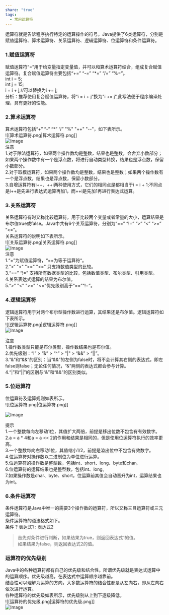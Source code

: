 ```yaml
---
share: "true"
tags:
  - 常用运算符
---
```

运算符就是告诉程序执行特定的运算操作的符号。Java提供了6类运算符，分别是赋值运算符、算术运算符、关系运算符、逻辑运算符、位运算符和条件运算符。  
### 1.赋值运算符  
赋值运算符“=”用于给变量指定变量值，并可以和算术运算符结合，组成复合赋值运算符。复合赋值运算符主要包括“+=” “-=” “*=” “/=” “%=”。  
int i = 5;  
int j = 15;  
i = i + j;//可以替换为i += j;  
分析：推荐使用复合赋值运算符，将“i = i + j”换为"i += j",此写法便于程序编译处理，具有更好的性能。  
### 2.算术运算符  
算术运算符包括“+” “-” “*” “/” "%" "++" "--"，如下表所示。  
![[算术运算符.png|算术运算符.png]]  
![Image](https://github.com/user-attachments/assets/d1cf0be7-bbb7-475b-9c74-6831daeda12f)  
注意  
1.对于除法运算符，如果两个操作数均是整数，结果也是整数，会舍弃小数部分；如果两个操作数中有一个是浮点数，将进行自动类型转换，结果也是浮点数，保留小数部分。  
2.对于取模运算符，如果两个操作数均是整数，结果也是整数；如果两个操作数有一个是浮点数，结果也是浮点数，保留小数部分。  
3.自增运算符有i++、++i两种使用方式，它们的相同点是都相当于i = i + 1;不同点是i++是先进行表达式运算再加1，而++i是先加1再进行表达式运算。  
### 3.关系运算符  
关系运算符有时又称比较运算符，用于比较两个变量或者常量的大小，运算结果是布尔值true或false。Java中共有6个关系运算符，分别为“==” “!=” “>” “<” “>=” “<=”。  
关系运算符的说明如下表所示。  
![[关系运算符.png|关系运算符.png]]  
![Image](https://github.com/user-attachments/assets/0a00dadb-d101-43cb-890b-1dfa1d4b2fb9)  
注意  
1.“=”为赋值运算符，“==为等于运算符“。  
2.”>“ "<" ">=" "<=" 只支持数值类型的比较。  
3.“==” “!=” 支持所有数据类型的比较，包括数值类型、布尔类型、引用类型。  
4.关系表达式运算的结果为布尔值。  
5.“>” "<" ">=" "<="优先级别高于“==”“!=”。  
### 4.逻辑运算符  
逻辑运算符用于对两个布尔型操作数进行运算，其结果还是布尔值。逻辑运算符如下表所示。  
![[逻辑运算符.png|逻辑运算符.png]]  
![Image](https://github.com/user-attachments/assets/f6c096f4-f1cb-49df-a998-ecf5ad9247fb)  
  
注意  
1.操作数类型只能是布尔类型，操作数结果也是布尔值。  
2.优先级别：“!” > “&” > “^” > "|" > “&&” > “||”。  
3.“&”和“&&”的区别：当“&&”的左侧为false时，将不会计算其右侧的表达式，即左false则false；无论任何情况，“&”两侧的表达式都会参与计算。  
4.“|”和“||”的区别与“&”和“&&”的区别类似。  
### 5.位运算符  
位运算符及运算规则如表所示。  
![[位运算符.png|位运算符.png]]  
  
![Image](https://github.com/user-attachments/assets/dd57bad1-cbb6-4f1d-9078-639ffe820626)  
  
提示  
1.一个整数每向左移动1位，其值扩大两倍，前提是移出位数不包含有有效数字。  
2.a = a * 4和a = a << 2的作用和结果是相同的，但是使用位运算符执行的效率更高。  
3.一个整数每向右移动1位，其值缩小1/2，前提是溢出位中不包含有效数字。  
4.位运算符对操作数以二进制位为单位进行运算。  
5.位运算符的操作数是整型数，包括int、short、long、byte和char。  
6.位运算符的运算结果也是整型数，包括int、long。  
7.如果操作数是char、byte、short，位运算前其值会自动晋升为int，运算结果也为int。  
### 6.条件运算符  
条件运算符是Java中唯一的需要3个操作数的运算符，所以又称三目运算符或三元运算符。  
条件运算符的语法格式如下。  
条件 ?  表达式1 : 表达式2  
>首先对条件进行判断，如果结果为true，则返回表达式1的值。  
>如果结果为false，则返回表达式2的值。  
### 运算符的优先级别  
Java中的各种运算符都有自己的优先级和结合性。所谓优先级就是表达式运算中的运算顺序。优先级越高，在表达式中运算顺序越靠前。  
结合性可以理解为运算的方向，大多数运算符的结合性都是从左向右，即从左向右依次进行运算。  
各种运算符的优先级如表所示，优先级别从上到下逐级降低。  
![[运算符的优先级.png|运算符的优先级.png]]  
![Image](https://github.com/user-attachments/assets/94736537-1670-43d4-bc58-3a3f88e72482)